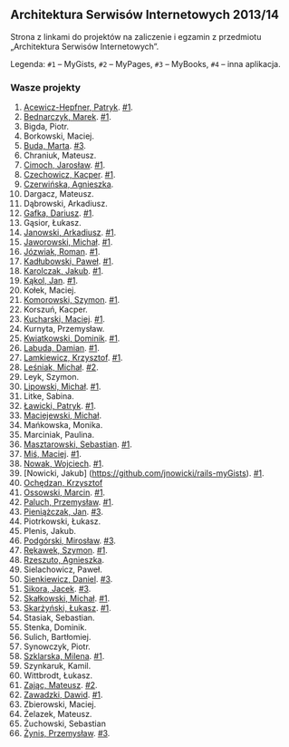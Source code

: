 ## Architektura Serwisów Internetowych 2013/14

Strona z linkami do projektów na zaliczenie i egzamin z przedmiotu „Architektura Serwisów Internetowych”.

Legenda: `#1` – MyGists, `#2` – MyPages, `#3` – MyBooks, `#4` – inna aplikacja.


### Wasze projekty

1. [Acewicz-Hepfner, Patryk](https://github.com/pacewicz/my_gists). [#1](http://mygists-pa.herokuapp.com).
1. [Bednarczyk, Marek](https://github.com/mbednarczyk/my_gists_reedit). [#1](http://mygistsmbednarczyk.herokuapp.com).
1. Bigda, Piotr.
1. Borkowski, Maciej.
1. [Buda, Marta](https://github.com/mbuda/reviewIt). [#3](http://books-review.herokuapp.com).
1. Chraniuk, Mateusz.
1. [Cimoch, Jarosław](https://github.com/jcimoch/mygists). [#1](http://jcimoch-gists.herokuapp.com).
1. [Czechowicz, Kacper](https://github.com/kipperek/Rails-FirstApp). [#1](http://kczechowicz-gists.herokuapp.com).
1. [Czerwińska, Agnieszka](https://github.com/aczerwinska/my_gists).
1. Dargacz, Mateusz.
1. Dąbrowski, Arkadiusz.
1. [Gafka, Dariusz](https://github.com/dgafka/my_gists). [#1](http://evening-everglades-2118.herokuapp.com).
1. Gąsior, Łukasz.
1. [Janowski, Arkadiusz](https://github.com/janusy/my_gists). [#1](http://janusygists.herokuapp.com).
1. [Jaworowski, Michał](https://github.com/kropeq/my_gists3). [#1](http://jaworowski.herokuapp.com).
1. [Józwiak, Roman](https://github.com/gruchanet/snippeter). [#1](http://snippeter-app.herokuapp.com).
1. [Kadłubowski, Paweł](https://github.com/kpawel-29/my_gists_with_bootstrap). [#1](http://gistmaster.herokuapp.com).
1. [Karolczak, Jakub](https://github.com/Taureli/MyGists). [#1](http://mygists-jkarolczak.herokuapp.com).
1. [Kąkol, Jan](https://github.com/jankkol/ruby_gist). [#1](http://jankkolgists.herokuapp.com/gists).
1. Kołek, Maciej.
1. [Komorowski, Szymon](https://github.com/szykom/asi-my-gists). [#1](http://szykom-my-gists.herokuapp.com).
1. Korszuń, Kacper.
1. [Kucharski, Maciej](https://github.com/Maciekek/my-gists2). [#1](http://my-gists.herokuapp.com).
1. Kurnyta, Przemysław.
1. [Kwiatkowski, Dominik](https://github.com/Kalumniatoris/asip1). [#1](http://agisty123.herokuapp.com/gists).
1. [Labuda, Damian](https://github.com/kaka2991/my_gists). [#1](http://damlab.herokuapp.com).
1. [Lamkiewicz, Krzysztof](https://github.com/KLamkiewicz/RubyGist). [#1](http://mojegisty.herokuapp.com).
1. [Leśniak, Michał](https://github.com/mlesniak91/my_notes). [#2](http://mlesniak.herokuapp.com/notes).
1. Leyk, Szymon.
1. [Lipowski, Michał](https://github.com/lipek92/my_gists). [#1](http://mygistsmlipowski.herokuapp.com).
1. Litke, Sabina.
1. [Ławicki, Patryk](https://github.com/true-or-false/myBinaries). [#1](http://mybeanaries.herokuapp.com).
1. [Maciejewski, Michał](https://github.com/mmaciejewski/my_gists_rework).
1. Mańkowska, Monika.
1. Marciniak, Paulina.
1. [Masztarowski, Sebastian](https://github.com/Bllade/Gisty). [#1](http://smasztarowskigists.herokuapp.com).
1. [Miś, Maciej](https://github.com/MacMisDev/gists). [#1](http://mmgists.heroku.com).
1. [Nowak, Wojciech](https://github.com/YoungCoder/railsgists). [#1](http://djangoisbetterthanrails.herokuapp.com).
1. [Nowicki, Jakub] (https://github.com/jnowicki/rails-myGists). [#1](http://just-some-gists.herokuapp.com).
1. [Ochędzan, Krzysztof](https://github.com/Krzychuuu/Ruby)
1. [Ossowski, Marcin](https://github.com/mossowski/my_gists). [#1](http://mossowski-gists.herokuapp.com).
1. [Paluch, Przemysław](https://github.com/Zhukovo/My_gists-Ruby-on-Rails/tree/production). [#1](http://notateczki.herokuapp.com).
1. [Pieniążczak, Jan](https://github.com/Pelen/books2). [#3](http://pelen.herokuapp.com).
1. Piotrkowski, Łukasz.
1. Plenis, Jakub.
1. [Podgórski, Mirosław](https://github.com/ziomski/my_books). [#3](http://ziomski.herokuapp.com).
1. [Rękawek, Szymon](https://github.com/waveq/MyGists). [#1](http://mygistsszymonrekawek.herokuapp.com).
1. [Rzeszuto, Agnieszka](https://github.com/arzsz/my_gists).
1. Sielachowicz, Paweł.
1. [Sienkiewicz, Daniel](https://github.com/henio180/asisecond). [#3](http://asisecond.herokuapp.com).
1. [Sikora, Jacek](https://github.com/jaresh/my_videos). [#3](http://jsvideos.herokuapp.com).
1. [Skałkowski, Michał](https://github.com/Michaldwadwa/projekt1-rails). [#1](http://projekcik1.herokuapp.com).
1. [Skarżyński, Łukasz](https://github.com/LukSkarDev/railsapp). [#1](http://lsgists.herokuapp.com/gists).
1. Stasiak, Sebastian.
1. Stenka, Dominik.
1. Sulich, Bartłomiej.
1. Synowczyk, Piotr.
1. [Szklarska, Milena](https://github.com/madebytechnology/Gists). [#1](http://mygistsapp.herokuapp.com/).
1. Szynkaruk, Kamil.
1. Wittbrodt, Łukasz.
2. [Zając, Mateusz](https://github.com/zajacmp3/RubyOnRails-Informatyka-). [#2](http://horoku-test-todo-list-app.herokuapp.com).
1. [Zawadzki, Dawid](https://github.com/ghost717/my_gists). [#1](http://dzawadzki-app.herokuapp.com).
1. Zbierowski, Maciej.
1. Żelazek, Mateusz.
1. Żuchowski, Sebastian
1. [Żynis, Przemysław](https://github.com/Zynio/MyBooks.git). [#3](http://managerstore.herokuapp.com).
